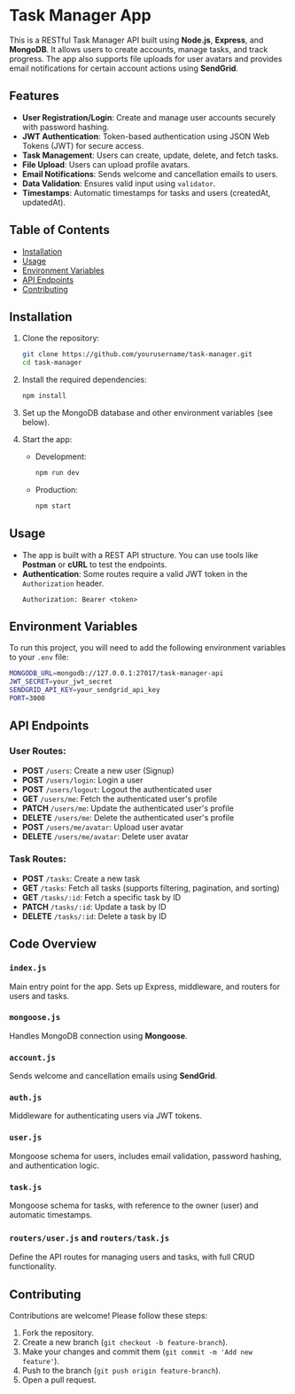 # Task Manager App

This is a RESTful Task Manager API built using **Node.js**, **Express**, and **MongoDB**. It allows users to create accounts, manage tasks, and track progress. The app also supports file uploads for user avatars and provides email notifications for certain account actions using **SendGrid**.

## Features
- **User Registration/Login**: Create and manage user accounts securely with password hashing.
- **JWT Authentication**: Token-based authentication using JSON Web Tokens (JWT) for secure access.
- **Task Management**: Users can create, update, delete, and fetch tasks.
- **File Upload**: Users can upload profile avatars.
- **Email Notifications**: Sends welcome and cancellation emails to users.
- **Data Validation**: Ensures valid input using `validator`.
- **Timestamps**: Automatic timestamps for tasks and users (createdAt, updatedAt).

## Table of Contents
- [Installation](#installation)
- [Usage](#usage)
- [Environment Variables](#environment-variables)
- [API Endpoints](#api-endpoints)
- [Contributing](#contributing)

## Installation

1. Clone the repository:
    ```bash
    git clone https://github.com/yourusername/task-manager.git
    cd task-manager
    ```

2. Install the required dependencies:
    ```bash
    npm install
    ```

3. Set up the MongoDB database and other environment variables (see below).

4. Start the app:
    - Development: 
        ```bash
        npm run dev
        ```
    - Production:
        ```bash
        npm start
        ```

## Usage

- The app is built with a REST API structure. You can use tools like **Postman** or **cURL** to test the endpoints.
- **Authentication**: Some routes require a valid JWT token in the `Authorization` header.
    ```
    Authorization: Bearer <token>
    ```

## Environment Variables

To run this project, you will need to add the following environment variables to your `.env` file:

```bash
MONGODB_URL=mongodb://127.0.0.1:27017/task-manager-api
JWT_SECRET=your_jwt_secret
SENDGRID_API_KEY=your_sendgrid_api_key
PORT=3000
```

## API Endpoints

### User Routes:
- **POST** `/users`: Create a new user (Signup)
- **POST** `/users/login`: Login a user
- **POST** `/users/logout`: Logout the authenticated user
- **GET** `/users/me`: Fetch the authenticated user's profile
- **PATCH** `/users/me`: Update the authenticated user's profile
- **DELETE** `/users/me`: Delete the authenticated user's profile
- **POST** `/users/me/avatar`: Upload user avatar
- **DELETE** `/users/me/avatar`: Delete user avatar

### Task Routes:
- **POST** `/tasks`: Create a new task
- **GET** `/tasks`: Fetch all tasks (supports filtering, pagination, and sorting)
- **GET** `/tasks/:id`: Fetch a specific task by ID
- **PATCH** `/tasks/:id`: Update a task by ID
- **DELETE** `/tasks/:id`: Delete a task by ID

## Code Overview

### `index.js`
Main entry point for the app. Sets up Express, middleware, and routers for users and tasks.

### `mongoose.js`
Handles MongoDB connection using **Mongoose**.

### `account.js`
Sends welcome and cancellation emails using **SendGrid**.

### `auth.js`
Middleware for authenticating users via JWT tokens.

### `user.js`
Mongoose schema for users, includes email validation, password hashing, and authentication logic.

### `task.js`
Mongoose schema for tasks, with reference to the owner (user) and automatic timestamps.

### `routers/user.js` and `routers/task.js`
Define the API routes for managing users and tasks, with full CRUD functionality.

## Contributing

Contributions are welcome! Please follow these steps:

1. Fork the repository.
2. Create a new branch (`git checkout -b feature-branch`).
3. Make your changes and commit them (`git commit -m 'Add new feature'`).
4. Push to the branch (`git push origin feature-branch`).
5. Open a pull request.
